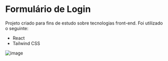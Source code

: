 # Formulário de Login

Projeto criado para fins de estudo sobre tecnologias front-end. Foi utilizado o seguinte:

- React
- Tailwind CSS

![image](https://github.com/user-attachments/assets/f3a98ac3-8f35-4164-b179-ecf516194cba)
